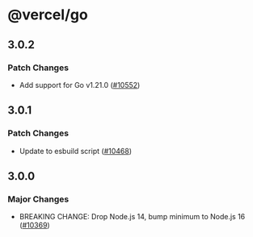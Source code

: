 # @vercel/go

## 3.0.2

### Patch Changes

- Add support for Go v1.21.0 ([#10552](https://github.com/vercel/vercel/pull/10552))

## 3.0.1

### Patch Changes

- Update to esbuild script ([#10468](https://github.com/vercel/vercel/pull/10468))

## 3.0.0

### Major Changes

- BREAKING CHANGE: Drop Node.js 14, bump minimum to Node.js 16 ([#10369](https://github.com/vercel/vercel/pull/10369))
